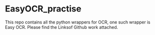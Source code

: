 # EasyOCR_practise
This repo contains all the python wrappers for OCR, one such wrapper is Easy OCR. Please find the Linksof Github work attached.
